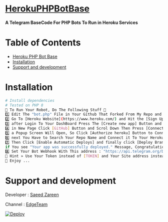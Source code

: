 # [HerokuPHPBotBase](https://github.com/SaeedZareen/Heroku-PHP-Bot-Base)

**A Telegram BaseCode For PHP Bots To Run in Heroku Services**

# Table of Contents

- [Heroku PHP Bot Base](#HerokuPHPBotBase)
- [Installation](#installation)
- [Support and development](#support-and-development)


# Installation

```sh
# Install dependencies
# Tested on PHP 8
🔷 To Run Your Robot, Do The Following Stuff 🔶
1️⃣ Edit The "bot.php" File in Your Github That Forked From My Repo and Put Your Code in it.
2️⃣ Go To [Heroku Website](https://www.heroku.com/) and Hit the [Sign Up] Button or directly Go To [SignUp Page](https://signup.heroku.com/) and signup with your information.
3️⃣ after Login To Your DashBoard Press The [Create new app] Button and in New Page Enter Your APPNAME and Press [Create App] Button.
4️⃣ in New Page Click [GitHub] Button and Scrol Down Then Press [Connect To GitHub] Button.
5️⃣ a Popup Screen Will Open, So Click [Authorize heroku] Button to Connect Your GitHub Profile To Heroku Services.
6️⃣ next You Have to Search Your Repo Name and Connect it To Your Heroku Application.
7️⃣ Then Click [Enable Automatic Deploys] and finally click [Deploy Branch] button To Deploy Your Repo To Heroku.
if You see "Your app was successfully deployed." Message, Congratulations You Did it ...
8️⃣ Set Your Bot Webhook With This address : "https://api.telegram.org/bot[TOKEN]/setwebhook?url=[DOMAIN]/bot.php"
🔎 Hint » Use Your Token instead of [TOKEN] and Your Site address instead of [DOMAIN]
🤖 Enjoy ...
```

# Support and development

Developer : 
[Saeed Zareen](https://t.me/EMlNEM)

Channel : 
[EdgeTeam](https://t.me/Edgeteam)

[![Deploy](https://www.herokucdn.com/deploy/button.svg)](https://heroku.com/deploy)
